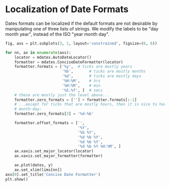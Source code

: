 # Localization of Date Formats

Dates formats can be localized if the default formats are not desirable by manipulating one of three lists of strings. We modify the labels to be "day month year", instead of the ISO "year month day".

```python
fig, axs = plt.subplots(3, 1, layout='constrained', figsize=(6, 6))

for nn, ax in enumerate(axs):
    locator = mdates.AutoDateLocator()
    formatter = mdates.ConciseDateFormatter(locator)
    formatter.formats = ['%y',  # ticks are mostly years
                         '%b',       # ticks are mostly months
                         '%d',       # ticks are mostly days
                         '%H:%M',    # hrs
                         '%H:%M',    # min
                         '%S.%f', ]  # secs
    # these are mostly just the level above...
    formatter.zero_formats = [''] + formatter.formats[:-1]
    # ...except for ticks that are mostly hours, then it is nice to have
    # month-day:
    formatter.zero_formats[3] = '%d-%b'

    formatter.offset_formats = ['',
                                '%Y',
                                '%b %Y',
                                '%d %b %Y',
                                '%d %b %Y',
                                '%d %b %Y %H:%M', ]
    ax.xaxis.set_major_locator(locator)
    ax.xaxis.set_major_formatter(formatter)

    ax.plot(dates, y)
    ax.set_xlim(lims[nn])
axs[0].set_title('Concise Date Formatter')
plt.show()
```
